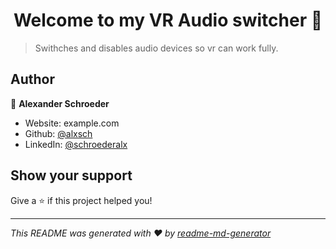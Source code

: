 <h1 align="center">Welcome to my VR Audio switcher 👋</h1>
<p>
</p>

> Swithches and disables audio devices so vr can work fully.

## Author

👤 **Alexander Schroeder**

* Website: example.com
* Github: [@alxsch](https://github.com/alxsch)
* LinkedIn: [@schroederalx](https://linkedin.com/in/schroederalx)

## Show your support

Give a ⭐️ if this project helped you!

***
_This README was generated with ❤️ by [readme-md-generator](https://github.com/kefranabg/readme-md-generator)_
